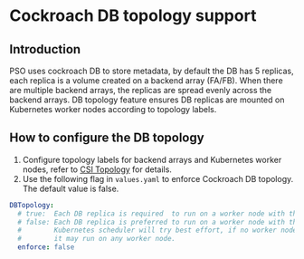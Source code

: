 # Cockroach DB topology support

## Introduction
PSO uses cockroach DB to store metadata, by default the DB has 5 replicas, each replica is a volume created on a backend array (FA/FB).  When there are multiple backend arrays, the replicas are spread evenly across the backend arrays. DB topology feature ensures DB replicas are mounted on Kubernetes worker nodes according to topology labels. 

## How to configure the DB topology
1. Configure topology labels for backend arrays and Kubernetes worker nodes, refer to [CSI Topology](./csi-topology.md) for details.
2. Use the following flag in `values.yaml` to enforce Cockroach DB topology. The default value is false.
```yaml
DBTopology:
  # true:  Each DB replica is required  to run on a worker node with the same topology labels as the backend array
  # false: Each DB replica is preferred to run on a worker node with the same topology labels as the backend array,
  #        Kubernetes scheduler will try best effort, if no worker node with matching topology labels is found, 
  #        it may run on any worker node.
  enforce: false
```